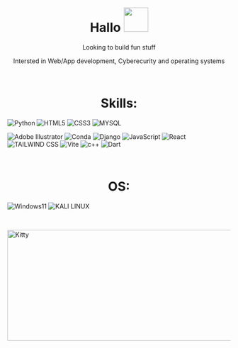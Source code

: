 <h1 align="center">Hallo <img src='https://th.bing.com/th/id/R.8552a6974f02854bef060912d309c1df?rik=O0LWdNbtwuC7rA&riu=http%3a%2f%2fpixelartmaker-data-78746291193.nyc3.digitaloceanspaces.com%2fimage%2f23134aefeb64ce9.png&ehk=hxvwg1oMQJuCDOMAgH5%2f6xmIONExx4YTUZycOgTetw0%3d&risl=&pid=ImgRaw&r=0' width='55' height='55'></h1>
<p align="center" border> Looking to build fun stuff </p>
<p align="center"> Intersted in Web/App development, Cyberecurity and operating systems </p>


</br>
<h1 align="center">Skills:</h1>


![Python](https://img.shields.io/badge/Python-FFD43B?style=for-the-badge&logo=python&logoColor=blue
)
![HTML5](https://img.shields.io/badge/HTML5-E34F26?style=for-the-badge&logo=html5&logoColor=white
)
![CSS3](https://img.shields.io/badge/CSS3-1572B6?style=for-the-badge&logo=css3&logoColor=white
)
![MYSQL](https://img.shields.io/badge/MySQL-005C84?style=for-the-badge&logo=mysql&logoColor=white)

![Adobe Illustrator](https://img.shields.io/badge/Adobe%20Illustrator-FF9A00?style=for-the-badge&logo=adobe%20illustrator&logoColor=white
)
![Conda](https://img.shields.io/badge/conda-342B029.svg?&style=for-the-badge&logo=anaconda&logoColor=white
)
![Django](https://img.shields.io/badge/Django-092E20?style=for-the-badge&logo=django&logoColor=green
)
![JavaScript](https://img.shields.io/badge/JavaScript-323330?style=for-the-badge&logo=javascript&logoColor=F7DF1E
)
![React](https://img.shields.io/badge/React-20232A?style=for-the-badge&logo=react&logoColor=61DAFB
)
![TAILWIND CSS](https://img.shields.io/badge/Tailwind_CSS-38B2AC?style=for-the-badge&logo=tailwind-css&logoColor=white
)
![Vite](https://img.shields.io/badge/Vite-B73BFE?style=for-the-badge&logo=vite&logoColor=FFD62E
)
![c++](https://img.shields.io/badge/C%2B%2B-00599C?style=for-the-badge&logo=c%2B%2B&logoColor=white
)
![Dart](https://img.shields.io/badge/Dart-0175C2?style=for-the-badge&logo=dart&logoColor=white
)

</br>

<h1 align="center">OS:</h1>

![Windows11](https://img.shields.io/badge/Windows-0078D6?style=for-the-badge&logo=windows&logoColor=white
)
![KALI LINUX](https://img.shields.io/badge/Kali_Linux-557C94?style=for-the-badge&logo=kali-linux&logoColor=white
)

</br>

<img align="right" height='250' width="850" alt="Kitty" src="https://th.bing.com/th/id/R.eed95a882ffacb6a1d9d7c7e0fc84cdd?rik=nl8hk4Obqz8xsA&pid=ImgRaw&r=0"></img>

<!--
**ZahraHN-03/ZahraHN-03** is a ✨ _special_ ✨ repository because its `README.md` (this file) appears on your GitHub profile.

Here are some ideas to get you started:

- 🔭 I’m currently working on ...
- 🌱 I’m currently learning ...
- 👯 I’m looking to collaborate on ...
- 🤔 I’m looking for help with ...
- 💬 Ask me about ...
- 📫 How to reach me: ...
- 😄 Pronouns: ...
- ⚡ Fun fact: ...
-->

